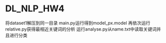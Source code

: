 # DL_NLP_HW4
将dataset1解压到同一目录
main.py运行得到model_px.model
再依次运行relative.py获得最相近关键词的分析
运行analyse.py从name.txt中读取关键词并且进行分类
